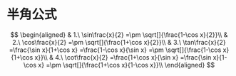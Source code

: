 # 半角公式

$$
\begin{aligned}
	& 1.\ \sin\frac{x}{2} =\pm \sqrt[]{\frac{1-\cos x}{2}}\\
	& 2.\ \cos\frac{x}{2} =\pm \sqrt[]{\frac{1+\cos x}{2}}\\
	& 3.\ \tan\frac{x}{2} =\frac{\sin x}{1+\cos x} =\frac{1-\cos x}{\sin x} =\pm \sqrt[]{\frac{1-\cos x}{1+\cos x}}\\
	& 4.\ \cot\frac{x}{2} =\frac{1+\cos x}{\sin x} =\frac{\sin x}{1-\cos x} =\pm \sqrt[]{\frac{1+\cos x}{1-\cos x}}\\
\end{aligned}
$$
